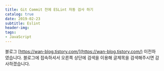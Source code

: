 ```yaml
---
title: Git Commit 전에 ESLint 자동 검사 하기
catalog: true
date: 2019-02-23
subtitle: Eslint
header-img:
tags:
- JavaScript
---
```


블로그 [https://wan-blog.tistory.com/](https://wan-blog.tistory.com/) 이전하였습니다. 블로그에 접속하셔서 오른쪽 상단에 검색을 이용해 글제목을 검색해주시면 감사하겠습니다.

